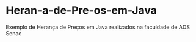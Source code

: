 # Heran-a-de-Pre-os-em-Java
Exemplo de Herança de Preços em Java realizados na faculdade de ADS Senac
